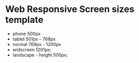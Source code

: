 # Web Responsive Screen sizes template

- phone 500px
- tablet 501px - 768px
- normal 769px - 1200px
- widscreen 1201px;
- landscape - height 500px;